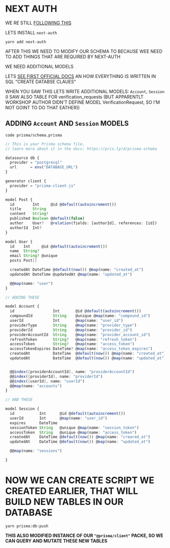 # NEXT AUTH

WE RE STILL [FOLLOWING THIS](https://vercel.com/guides/nextjs-prisma-postgres#step-5.-set-up-github-authentication-with-nextauth)

LETS INSTALL `next-auth`

```
yarn add next-auth
```

AFTER THIS WE NEED TO MODIFY OUR SCHEMA TO BECAUSE WEE NEED TO ADD THINGS THAT ARE REQUIRED BY NEXT-AUTH

WE NEED ADDITIONAL MODELS

LETS [SEE FIRST OFFICIAL DOCS](https://next-auth.js.org/adapters/typeorm/postgres) AN HOW EVERYTHING IS WRITTEN IN SQL "CREATE DATABSE CLAUES"

WHEN YOU SAW THIS LETS WRITE ADDITIONAL MODELS: `Account`, `Session` (I SAW ALSO TABLE FOR verification_requests (BUT APPARENTLT WORKSHOP AUTHOR DIDN'T DEFINE MODEL VerificationRequest, SO I'M NOT GOINT TO DO THAT EATHER))

## ADDING `Account` AND `Session` MODELS

```
code prisma/schema.prisma
```

```ts
// This is your Prisma schema file,
// learn more about it in the docs: https://pris.ly/d/prisma-schema

datasource db {
  provider = "postgresql"
  url      = env("DATABASE_URL")
}

generator client {
  provider = "prisma-client-js"
}

model Post {
  id        Int     @id @default(autoincrement())
  title     String
  content   String?
  published Boolean @default(false)
  author    User?   @relation(fields: [authorId], references: [id])
  authorId  Int?
}

model User {
  id    Int     @id @default(autoincrement())
  name  String?
  email String? @unique
  posts Post[]

  createdAt DateTime @default(now()) @map(name: "created_at")
  updatedAt DateTime @updatedAt @map(name: "updated_at")

  @@map(name: "user")
}

// ADDING THESE

model Account {
  id                 Int       @id @default(autoincrement())
  compoundId         String    @unique @map(name: "compound_id")
  userId             Int       @map(name: "user_id")
  providerType       String    @map(name: "provider_type")
  providerId         String    @map(name: "provider_id")
  providerAccountId  String    @map(name: "provider_account_id")
  refreshToken       String?   @map(name: "refresh_token")
  accessToken        String?   @map(name: "access_token")
  accessTokenExpires DateTime? @map(name: "access_token_expires")
  createdAt          DateTime  @default(now()) @map(name: "created_at")
  updatedAt          DateTime  @default(now()) @map(name: "updated_at")


  @@index([providerAccountId], name: "providerAccountId")
  @@index([providerId], name: "providerId")
  @@index([userId], name: "userId")
  @@map(name: "accounts")
}

// AND THESE

model Session {
  id           Int      @id @default(autoincrement())
  userId       Int      @map(name: "user_id")
  expires      DateTime
  sessionToken String   @unique @map(name: "session_token")
  accessToken  String   @unique @map(name: "access_token")
  createdAt    DateTime @default(now()) @map(name: "creared_at")
  updatedAt    DateTime @default(now()) @map(name: "updated_at")

  @@map(name: "sessions")

}

```

# NOW WE CAN CREATE SCRIPT WE CREATED EARLIER, THAT WILL BUILD NEW TABLES IN OUR DATABASE

```
yarn prisma:db:push
```

**THIS ALSO MODIFIED INSTANCE OF OUR `"@prisma/client"` PACKE, SO WE CAN QUERY AND MUTATE THESE NEW TABLES**